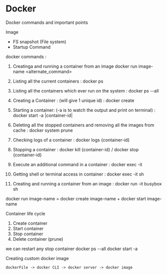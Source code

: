 # Docker
Docker commands and important points


Image 
 - FS snapshot (File system)
 - Startup Command


docker commands :
 1. Creatinga and running a container from an image
	docker run image-name <alternate_command>

 2. Listing all the current containers : 
	docker ps
 3. Listing all the containers which ever run on the system : 
	docker ps --all
 4. Creating a Container : (will give 1 unique id) : 
	docker create <image-name>
 5. Starting a container: (-a is to watch the output and print on terminal) : 
	docker start -a |container-id|
 6. Deleting all the stopped containers and removing all the images from cache : 
	docker system prune
 7. Checking logs of a container : 
	docker logs {container-id}
 8. Stopping a container : 
	docker kill {container-id} / docker stop {container-id}
 9. Execute an additional command in a container : 
	docker exec -it <container-id> <command> 
 10. Getting shell or terminal access in container : 
	docker exec -it <container-id> sh
 11. Creating and running a container from an image : 
	docker run  -it busybox sh
 
 
 

docker run image-name = docker create image-name + docker start image-name

 Container life cycle
  1. Create container
  2. Start container
  3. Stop container 
  4. Delete container (prune)
  

  we can restart any stop container
	docker ps --all
	docker start -a <id>



Creating custom docker image

	dockerFile -> docker CLI -> docker server -> docker image



	
